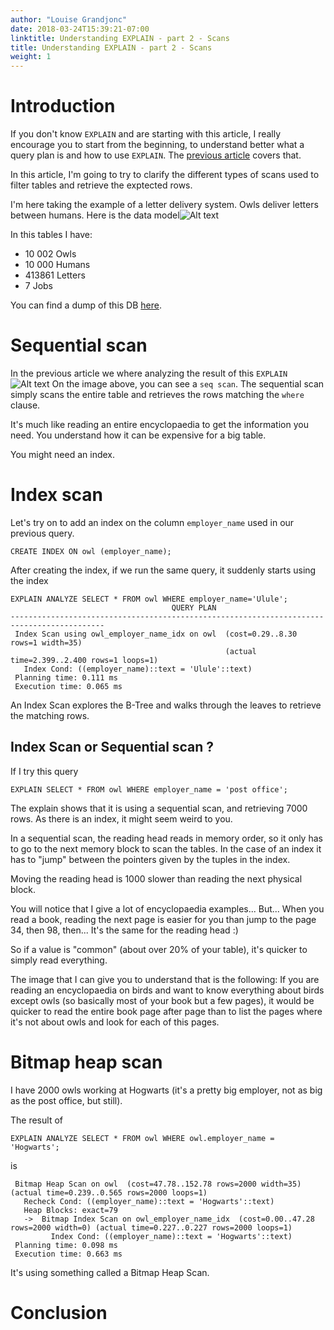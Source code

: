 ```yaml
---
author: "Louise Grandjonc"
date: 2018-03-24T15:39:21-07:00
linktitle: Understanding EXPLAIN - part 2 - Scans
title: Understanding EXPLAIN - part 2 - Scans
weight: 1
---
```


# Introduction

If you don't know `EXPLAIN` and are starting with this article, I really encourage you to start from the beginning, to understand better what a query plan is and how to use `EXPLAIN`. The [previous article](/blog/explain]) covers that.

In this article, I'm going to try to clarify the different types of scans used to filter tables and retrieve the exptected rows.

I'm here taking the example of a letter delivery system. Owls deliver letters between humans. Here is the data model![Alt text](/images/explain/UML.png)

In this tables I have:
- 10 002 Owls
- 10 000 Humans
- 413861 Letters
- 7 Jobs

You can find a dump of this DB [here](https://github.com/louiseGrandjonc/owl-conference/tree/master/sql).

# Sequential scan

In the previous article we where analyzing the result of this `EXPLAIN`![Alt text](/images/explain/explain.png)
On the image above, you can see a `seq scan`. The sequential scan simply scans the entire table and retrieves the rows matching the `where` clause.

It's much like reading an entire encyclopaedia to get the information you need. You understand how it can be expensive for a big table.

You might need an index.

# Index scan

Let's try on to add an index on the column `employer_name` used in our previous query.

`CREATE INDEX ON owl (employer_name);`

After creating the index, if we run the same query, it suddenly starts using the index

```code
EXPLAIN ANALYZE SELECT * FROM owl WHERE employer_name='Ulule';
                                    QUERY PLAN
-------------------------------------------------------------------------------------------
 Index Scan using owl_employer_name_idx on owl  (cost=0.29..8.30 rows=1 width=35)
                                                (actual time=2.399..2.400 rows=1 loops=1)
   Index Cond: ((employer_name)::text = 'Ulule'::text)
 Planning time: 0.111 ms
 Execution time: 0.065 ms
```

An Index Scan explores the B-Tree and walks through the leaves to retrieve the matching rows.

## Index Scan or Sequential scan ?

If I try this query

`EXPLAIN SELECT * FROM owl WHERE employer_name = 'post office';`

The explain shows that it is using a sequential scan, and retrieving 7000 rows. As there is an index, it might seem weird to you.

In a sequential scan, the reading head reads in memory order, so it only has to go to the next memory block to scan the tables. In the case of an index it has to "jump" between the pointers given by the tuples in the index.

Moving the reading head is 1000 slower than reading the next physical block.

You will notice that I give a lot of encyclopaedia examples... But... When you read a book, reading the next page is easier for you than jump to the page 34, then 98, then... It's the same for the reading head :)

So if a value is "common" (about over 20% of your table), it's quicker to simply read everything.

The image that I can give you to understand that is the following:
If you are reading an encyclopaedia on birds and want to know everything about birds except owls (so basically most of your book but a few pages), it would be quicker to read the entire book page after page than to list the pages where it's not about owls and look for each of this pages.

# Bitmap heap scan

I have 2000 owls working at Hogwarts (it's a pretty big employer, not as big as the post office, but still).

The result of

`EXPLAIN ANALYZE SELECT * FROM owl WHERE owl.employer_name = 'Hogwarts';`

is

```code
 Bitmap Heap Scan on owl  (cost=47.78..152.78 rows=2000 width=35) (actual time=0.239..0.565 rows=2000 loops=1)
   Recheck Cond: ((employer_name)::text = 'Hogwarts'::text)
   Heap Blocks: exact=79
   ->  Bitmap Index Scan on owl_employer_name_idx  (cost=0.00..47.28 rows=2000 width=0) (actual time=0.227..0.227 rows=2000 loops=1)
         Index Cond: ((employer_name)::text = 'Hogwarts'::text)
 Planning time: 0.098 ms
 Execution time: 0.663 ms
 ```

It's using something called a Bitmap Heap Scan.




# Conclusion

